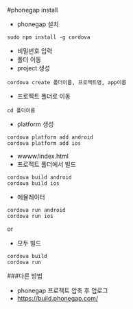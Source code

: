 #phonegap install

- phonegap 설치
````
sudo npm install -g cordova
````
- 비밀번호 입력
- 폴더 이동
- project 생성
````
cordova create 폴더이름, 프로젝트명, app이름
````
- 프로젝트 폴더로 이동
````
cd 폴더이름
````
- platform 생성
````
cordova platform add android
cordova platform add ios
````
- wwww/index.html
- 프로젝트 폴더에서 빌드
````
cordova build android
cordova build ios
````
- 에뮬레이터
````
cordova run android
cordova run ios
````
or
- 모두 빌드
````
cordova build
cordova run
````
###다른 방법
- phonegap 프로젝트 압축 후 업로그
- https://build.phonegap.com/

